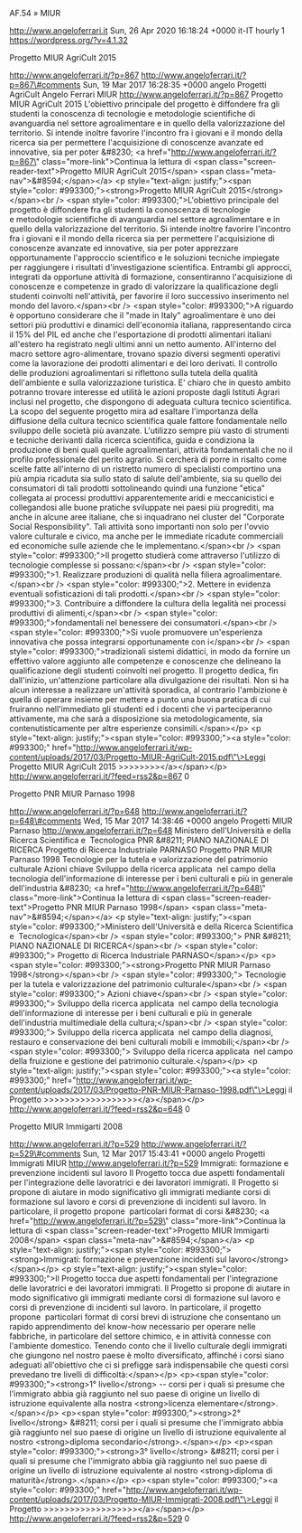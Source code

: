 AF.54 » MIUR

http://www.angeloferrari.it Sun, 26 Apr 2020 16:18:24 +0000 it-IT hourly 1 https://wordpress.org/?v=4.1.32

Progetto MIUR AgriCult 2015

http://www.angeloferrari.it/?p=867 http://www.angeloferrari.it/?p=867\#comments Sun, 19 Mar 2017 16:28:35 +0000 angelo Progetti AgriCult Angelo Ferrari MIUR http://www.angeloferrari.it/?p=867 Progetto MIUR AgriCult 2015 L'obiettivo principale del progetto è diffondere fra gli studenti la conoscenza di tecnologie e metodologie scientifiche di avanguardia nel settore agroalimentare e in quello della valorizzazione del territorio. Si intende inoltre favorire l'incontro fra i giovani e il mondo della ricerca sia per permettere l'acquisizione di conoscenze avanzate ed innovative, sia per poter &\#8230; \<a href=\"http://www.angeloferrari.it/?p=867\" class=\"more-link\"\>Continua la lettura di \<span class=\"screen-reader-text\"\>Progetto MIUR AgriCult 2015\</span\> \<span class=\"meta-nav\"\>&\#8594;\</span\>\</a\> \<p style=\"text-align: justify;\"\>\<span style=\"color: \#993300;\"\>\<strong\>Progetto MIUR AgriCult 2015\</strong\>\</span\>\<br /\> \<span style=\"color: \#993300;\"\>L'obiettivo principale del progetto è diffondere fra gli studenti la conoscenza di tecnologie e metodologie scientifiche di avanguardia nel settore agroalimentare e in quello della valorizzazione del territorio. Si intende inoltre favorire l'incontro fra i giovani e il mondo della ricerca sia per permettere l'acquisizione di conoscenze avanzate ed innovative, sia per poter apprezzare opportunamente l'approccio scientifico e le soluzioni tecniche impiegate per raggiungere i risultati d'investigazione scientifica. Entrambi gli approcci, integrati da opportune attività di formazione, consentiranno l'acquisizione di conoscenze e competenze in grado di valorizzare la qualificazione degli studenti coinvolti nell'attività, per favorire il loro successivo inserimento nel mondo del lavoro.\</span\>\<br /\> \<span style=\"color: \#993300;\"\>A riguardo è opportuno considerare che il "made in Italy" agroalimentare è uno dei settori più produttivi e dinamici dell'economia italiana, rappresentando circa il 15% del PIL ed anche che l'esportazione di prodotti alimentari italiani all'estero ha registrato negli ultimi anni un netto aumento. All'interno del macro settore agro-alimentare, trovano spazio diversi segmenti operativi come la lavorazione dei prodotti alimentari e dei loro derivati. Il controllo delle produzioni agroalimentari si riflettono sulla tutela della qualità dell'ambiente e sulla valorizzazione turistica. E' chiaro che in questo ambito potranno trovare interesse ed utilità le azioni proposte dagli Istituti Agrari inclusi nel progetto, che dispongono di adeguata cultura tecnico scientifica. La scopo del seguente progetto mira ad esaltare l'importanza della diffusione della cultura tecnico scientifica quale fattore fondamentale nello sviluppo delle società più avanzate. L'utilizzo sempre più vasto di strumenti e tecniche derivanti dalla ricerca scientifica, guida e condiziona la produzione di beni quali quelle agroalimentari, attività fondamentali che no il profilo professionale del perito agrario. Si cercherà di porre in risalto come scelte fatte all'interno di un ristretto numero di specialisti comportino una più ampia ricaduta sia sullo stato di salute dell'ambiente, sia su quello dei consumatori di tali prodotti sottolineando quindi una funzione "etica" collegata ai processi produttivi apparentemente aridi e meccanicistici e collegandosi alle buone pratiche sviluppate nei paesi più progrediti, ma anche in alcune aree italiane, che si inquadrano nel cluster del "Corporate Social Responsibility". Tali attività sono importanti non solo per l'ovvio valore culturale e civico, ma anche per le immediate ricadute commerciali ed economiche sulle aziende che le implementano.\</span\>\<br /\> \<span style=\"color: \#993300;\"\>Il progetto studierà come attraverso l'utilizzo di tecnologie complesse si possano:\</span\>\<br /\> \<span style=\"color: \#993300;\"\>1. Realizzare produzioni di qualità nella filiera agroalimentare.\</span\>\<br /\> \<span style=\"color: \#993300;\"\>2. Mettere in evidenza eventuali sofisticazioni di tali prodotti.\</span\>\<br /\> \<span style=\"color: \#993300;\"\>3. Contribuire a diffondere la cultura della legalità nei processi produttivi di alimenti,\</span\>\<br /\> \<span style=\"color: \#993300;\"\>fondamentali nel benessere dei consumatori.\</span\>\<br /\> \<span style=\"color: \#993300;\"\>Si vuole promuovere un'esperienza innovativa che possa integrarsi opportunamente con i\</span\>\<br /\> \<span style=\"color: \#993300;\"\>tradizionali sistemi didattici, in modo da fornire un effettivo valore aggiunto alle competenze e conoscenze che delineano la qualificazione degli studenti coinvolti nel progetto. Il progetto dedica, fin dall'inizio, un'attenzione particolare alla divulgazione dei risultati. Non si ha alcun interesse a realizzare un'attività sporadica, al contrario l'ambizione è quella di operare insieme per mettere a punto una buona pratica di cui fruiranno nell'immediato gli studenti ed i docenti che vi parteciperanno attivamente, ma che sarà a disposizione sia metodologicamente, sia contenutisticamente per altre esperienze consimili.\</span\>\</p\> \<p style=\"text-align: justify;\"\>\<span style=\"color: \#993300;\"\>\<a style=\"color: \#993300;\" href=\"http://www.angeloferrari.it/wp-content/uploads/2017/03/Progetto-MIUR-AgriCult-2015.pdf\"\>Leggi Progetto MIUR AgriCult 2015 &gt;&gt;&gt;&gt;&gt;&gt;&gt;&gt;\</a\>\</span\>\</p\> http://www.angeloferrari.it/?feed=rss2&p=867 0

Progetto PNR MIUR Parnaso 1998

http://www.angeloferrari.it/?p=648 http://www.angeloferrari.it/?p=648\#comments Wed, 15 Mar 2017 14:38:46 +0000 angelo Progetti MIUR Parnaso http://www.angeloferrari.it/?p=648 Ministero dell'Università e della Ricerca Scientifica e  Tecnologica PNR &\#8211; PIANO NAZIONALE DI RICERCA Progetto di Ricerca Industriale PARNASO Progetto PNR MIUR Parnaso 1998 Tecnologie per la tutela e valorizzazione del patrimonio culturale Azioni chiave Sviluppo della ricerca applicata  nel campo della tecnologia dell'informazione di interesse per i beni culturali e più in generale dell'industria &\#8230; \<a href=\"http://www.angeloferrari.it/?p=648\" class=\"more-link\"\>Continua la lettura di \<span class=\"screen-reader-text\"\>Progetto PNR MIUR Parnaso 1998\</span\> \<span class=\"meta-nav\"\>&\#8594;\</span\>\</a\> \<p style=\"text-align: justify;\"\>\<span style=\"color: \#993300;\"\>Ministero dell'Università e della Ricerca Scientifica e  Tecnologica\</span\>\<br /\> \<span style=\"color: \#993300;\"\> PNR &\#8211; PIANO NAZIONALE DI RICERCA\</span\>\<br /\> \<span style=\"color: \#993300;\"\> Progetto di Ricerca Industriale PARNASO\</span\>\</p\> \<p\>\<span style=\"color: \#993300;\"\>\<strong\>Progetto PNR MIUR Parnaso 1998\</strong\>\</span\>\<br /\> \<span style=\"color: \#993300;\"\> Tecnologie per la tutela e valorizzazione del patrimonio culturale\</span\>\<br /\> \<span style=\"color: \#993300;\"\> Azioni chiave\</span\>\<br /\> \<span style=\"color: \#993300;\"\> Sviluppo della ricerca applicata  nel campo della tecnologia dell'informazione di interesse per i beni culturali e più in generale dell'industria multimediale della cultura;\</span\>\<br /\> \<span style=\"color: \#993300;\"\> Sviluppo della ricerca applicata  nel campo della diagnosi, restauro e conservazione dei beni culturali mobili e immobili;\</span\>\<br /\> \<span style=\"color: \#993300;\"\> Sviluppo della ricerca applicata  nel campo della fruizione e gestione del patrimonio culturale.\</span\>\</p\> \<p style=\"text-align: justify;\"\>\<span style=\"color: \#993300;\"\>\<a style=\"color: \#993300;\" href=\"http://www.angeloferrari.it/wp-content/uploads/2017/03/Progetto-PNR-MIUR-Parnaso-1998.pdf\"\>Leggi il Progetto &gt;&gt;&gt;&gt;&gt;&gt;&gt;&gt;&gt;&gt;&gt;&gt;&gt;&gt;&gt;&gt;&gt;&gt;\</a\>\</span\>\</p\> http://www.angeloferrari.it/?feed=rss2&p=648 0

Progetto MIUR Immigarti 2008

http://www.angeloferrari.it/?p=529 http://www.angeloferrari.it/?p=529\#comments Sun, 12 Mar 2017 15:43:41 +0000 angelo Progetti Immigrati MIUR http://www.angeloferrari.it/?p=529 Immigrati: formazione e prevenzione incidenti sul lavoro Il Progetto tocca due aspetti fondamentali per l'integrazione delle lavoratrici e dei lavoratori immigrati. Il Progetto si propone di aiutare in modo significativo gli immigrati mediante corsi di formazione sul lavoro e corsi di prevenzione di incidenti sul lavoro. In particolare, il progetto propone  particolari format di corsi &\#8230; \<a href=\"http://www.angeloferrari.it/?p=529\" class=\"more-link\"\>Continua la lettura di \<span class=\"screen-reader-text\"\>Progetto MIUR Immigarti 2008\</span\> \<span class=\"meta-nav\"\>&\#8594;\</span\>\</a\> \<p style=\"text-align: justify;\"\>\<span style=\"color: \#993300;\"\>\<strong\>Immigrati: formazione e prevenzione incidenti sul lavoro\</strong\>\</span\>\</p\> \<p style=\"text-align: justify;\"\>\<span style=\"color: \#993300;\"\>Il Progetto tocca due aspetti fondamentali per l'integrazione delle lavoratrici e dei lavoratori immigrati. Il Progetto si propone di aiutare in modo significativo gli immigrati mediante corsi di formazione sul lavoro e corsi di prevenzione di incidenti sul lavoro. In particolare, il progetto propone  particolari format di corsi brevi di istruzione che consentano un rapido apprendimento del know-how necessario per operare nelle fabbriche, in particolare del settore chimico, e in attività connesse con l'ambiente domestico. Tenendo conto che il livello culturale degli immigrati che giungono nel nostro paese è molto diversificato, affinché i corsi siano adeguati all'obiettivo che ci si prefigge sarà indispensabile che questi corsi prevedano tre livelli di difficoltà:\</span\>\</p\> \<p\>\<span style=\"color: \#993300;\"\>\<strong\>1° livello\</strong\> -- corsi per i quali si presume che l'immigrato abbia già raggiunto nel suo paese di origine un livello di istruzione equivalente alla nostra \<strong\>licenza elementare\</strong\>.\</span\>\</p\> \<p\>\<span style=\"color: \#993300;\"\>\<strong\>2° livello\</strong\> &\#8211; corsi per i quali si presume che l'immigrato abbia già raggiunto nel suo paese di origine un livello di istruzione equivalente al nostro \<strong\>diploma secondario\</strong\>.\</span\>\</p\> \<p\>\<span style=\"color: \#993300;\"\>\<strong\>3° livello\</strong\> &\#8211; corsi per i quali si presume che l'immigrato abbia già raggiunto nel suo paese di origine un livello di istruzione equivalente al nostro \<strong\>diploma di maturità\</strong\>.\</span\>\</p\> \<p\>\<span style=\"color: \#993300;\"\>\<a style=\"color: \#993300;\" href=\"http://www.angeloferrari.it/wp-content/uploads/2017/03/Progetto-MIUR-Immigrati-2008.pdf\"\>Leggi il Progetto &gt;&gt;&gt;&gt;&gt;&gt;&gt;&gt;&gt;&gt;&gt;&gt;&gt;&gt;&gt;&gt;&gt;&gt;\</a\>\</span\>\</p\> http://www.angeloferrari.it/?feed=rss2&p=529 0

